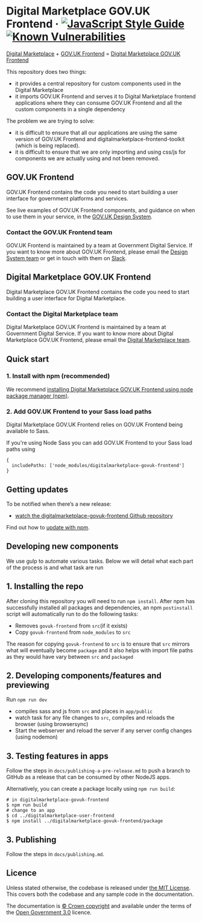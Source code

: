 Digital Marketplace GOV.UK Frontend ·
[![JavaScript Style Guide](https://img.shields.io/badge/code_style-standard-brightgreen.svg)](https://standardjs.com)
[![Known Vulnerabilities](https://snyk.io/test/github/alphagov/digitalmarketplace-govuk-frontend/badge.svg?targetFile=package.json)](https://snyk.io/test/github/alphagov/digitalmarketplace-govuk-frontend?targetFile=package.json)
=====================

[Digital Marketplace] + [GOV.UK Frontend] = [Digital Marketplace GOV.UK Frontend]

This repository does two things:

- it provides a central repository for custom components used in the Digital Marketplace
- it imports GOV.UK Frontend and serves it to Digital Marketplace frontend applications
  where they can consume GOV.UK Frontend and all the custom components in a single dependency

The problem we are trying to solve:

- it is difficult to ensure that all our applications are using the same version of GOV.UK Frontend and digitalmarketplace-frontend-toolkit (which is being replaced).
- it is difficult to ensure that we are only importing and using css/js for components we are actually using and not been removed.

## GOV.UK Frontend

GOV.UK Frontend contains the code you need to start building a user interface
for government platforms and services.

See live examples of GOV.UK Frontend components, and guidance on when to use
them in your service, in the [GOV.UK Design
System](https://design-system.service.gov.uk/).

### Contact the GOV.UK Frontend team

GOV.UK Frontend is maintained by a team at Government Digital Service. If you want to know more about GOV.UK Frontend, please email the [Design System
team](mailto:govuk-design-system-support@digital.cabinet-office.gov.uk) or get in touch with them on [Slack](https://ukgovernmentdigital.slack.com/messages/govuk-design-system).

## Digital Marketplace GOV.UK Frontend

Digital Marketplace GOV.UK Frontend contains the code you need to start building a user interface for Digital Marketplace.

### Contact the Digital Marketplace team

Digital Marketplace GOV.UK Frontend is maintained by a team at Government Digital Service. If you want to know more about Digital Marketplace GOV.UK Frontend, please email the [Digital Marketplace team](mailto:digital-marketplace-development@digital.cabinet-office.gov.uk).

## Quick start

### 1. Install with npm (recommended)

We recommend [installing Digital Marketplace GOV.UK Frontend using node package manager
(npm)](docs/installation/installing-with-npm.md).

### 2. Add GOV.UK Frontend to your Sass load paths

Digital Marketplace GOV.UK Frontend relies on GOV.UK Frontend being available to Sass.

If you're using Node Sass you can add GOV.UK Frontend to your Sass load paths using

```
{
  includePaths: ['node_modules/digitalmarketplace-govuk-frontend']
}
```

## Getting updates

To be notified when there’s a new release:

- [watch the digitalmarketplace-govuk-frontend Github repository](https://help.github.com/en/articles/watching-and-unwatching-repositories)

Find out how to [update with npm](docs/installation/updating-with-npm.md).


## Developing new components

We use gulp to automate various tasks. Below we will detail what each part of the process is
and what task are run


## 1. Installing the repo

After cloning this repository you will need to run `npm install`. After npm has successfully installed
all packages and dependencies, an npm `postinstall` script will automatically run to do the following tasks:

- Removes `govuk-frontend` from `src`(if it exists)
- Copy `govuk-frontend` from `node_modules` to `src`

The reason for copying `govuk-frontend` to `src` is to ensure that `src` mirrors what will eventually become `package` and it also helps with import file paths as they would have vary between `src` and `packaged`

## 2. Developing components/features and previewing

Run `npm run dev`

- compiles sass and js from `src` and places in `app/public`
- watch task for any file changes to `src`, compiles and reloads the browser (using browsersync)
- Start the webserver and reload the server if any server config changes (using nodemon)

## 3. Testing features in apps

Follow the steps in `docs/publishing-a-pre-release.md` to push a branch to GitHub as a release that can be consumed by other NodeJS apps.

Alternatively, you can create a package locally using `npm run build`:

    # in digitalmarketplace-govuk-frontend
    $ npm run build
    # change to an app
    $ cd ../digitalmarketplace-user-frontend
    $ npm install ../digitalmarketplace-govuk-frontend/package

## 3. Publishing

Follow the steps in `docs/publishing.md`.

## Licence

Unless stated otherwise, the codebase is released under [the MIT License][mit].
This covers both the codebase and any sample code in the documentation.

The documentation is [&copy; Crown copyright][copyright] and available under the terms
of the [Open Government 3.0][ogl] licence.

[Digital Marketplace]: https://github.com/alphagov?q=digitalmarketplace&type=&language=
[GOV.UK Frontend]: https://github.com/alphagov/govuk-frontend
[Digital Marketplace GOV.UK Frontend]: https://github.com/alphagov/digitalmarketplace-govuk-frontend

[mit]: LICENCE
[copyright]: http://www.nationalarchives.gov.uk/information-management/re-using-public-sector-information/uk-government-licensing-framework/crown-copyright/
[ogl]: http://www.nationalarchives.gov.uk/doc/open-government-licence/version/3/
